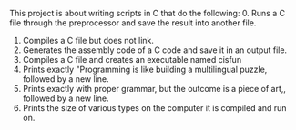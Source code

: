 This project is about writing scripts in C that do the following:
0. Runs a C file through the preprocessor and save the result into another file.
1. Compiles a C file but does not link.
2. Generates the assembly code of a C code and save it in an output file.
3. Compiles a C file and creates an executable named cisfun
4. Prints exactly "Programming is like building a multilingual puzzle, followed by a new line.
5. Prints exactly with proper grammar, but the outcome is a piece of art,, followed by a new line.
6. Prints the size of various types on the computer it is compiled and run on.
